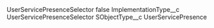 <?xml version="1.0" encoding="UTF-8"?>
<CustomMetadata xmlns="http://soap.sforce.com/2006/04/metadata" xmlns:xsi="http://www.w3.org/2001/XMLSchema-instance" xmlns:xsd="http://www.w3.org/2001/XMLSchema">
    <label>UserServicePresenceSelector</label>
    <protected>false</protected>
    <values>
        <field>ImplementationType__c</field>
        <value xsi:type="xsd:string">UserServicePresenceSelector</value>
    </values>
    <values>
        <field>SObjectType__c</field>
        <value xsi:type="xsd:string">UserServicePresence</value>
    </values>
</CustomMetadata>
